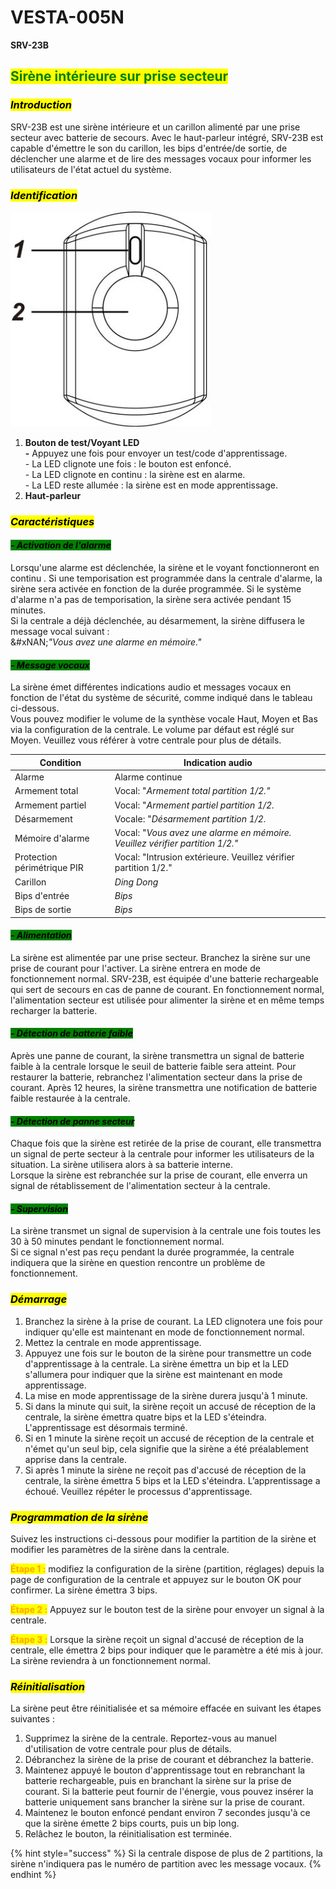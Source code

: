 # VESTA-005N

**SRV-23B**

## <mark style="color:green;">**Sirène intérieure sur prise secteur**</mark>

### _<mark style="background-color:yellow;">**Introduction**</mark>_

SRV-23B est une sirène intérieure et un carillon alimenté par une prise secteur avec batterie de secours. Avec le haut-parleur intégré, SRV-23B est capable d'émettre le son du carillon, les bips d'entrée/de sortie, de déclencher une alarme et de lire des messages vocaux pour informer les utilisateurs de l'état actuel du système.

### _<mark style="background-color:yellow;">**Identification**</mark>_

![](<.gitbook/assets/0 (20).jpeg>)

1. **Bouton de test/Voyant LED**\
   **-** Appuyez une fois pour envoyer un test/code d'apprentissage.\
   \- La LED clignote une fois : le bouton est enfoncé.\
   \- La LED clignote en continu : la sirène est en alarme.\
   \- La LED reste allumée : la sirène est en mode apprentissage.
2. **Haut-parleur**



### _<mark style="background-color:yellow;">**Caractéristiques**</mark>_

#### _<mark style="background-color:green;">**- Activation de l'alarme**</mark>_

Lorsqu'une alarme est déclenchée, la sirène et le voyant fonctionneront en continu . Si une temporisation est programmée dans la centrale d'alarme, la sirène sera activée en fonction de la durée programmée. Si le système d'alarme n'a pas de temporisation, la sirène sera activée pendant 15 minutes.\
Si la centrale a déjà déclenchée, au désarmement, la sirène diffusera le message vocal suivant :\
&#xNAN;_"Vous avez une alarme en mémoire."_

#### _<mark style="background-color:green;">**- Message vocaux**</mark>_

La sirène émet différentes indications audio et messages vocaux en fonction de l'état du système de sécurité, comme indiqué dans le tableau ci-dessous.\
Vous pouvez modifier le volume de la synthèse vocale Haut, Moyen et Bas via la configuration de la centrale. Le volume par défaut est réglé sur Moyen. Veuillez vous référer à votre centrale pour plus de détails.

| **Condition**               | **Indication audio**                                                         |
| --------------------------- | ---------------------------------------------------------------------------- |
| Alarme                      | Alarme continue                                                              |
| Armement total              | Vocal: "_Armement total partition 1/2."_                                     |
| Armement partiel            | Vocal: "_Armement partiel partition 1/2._                                    |
| Désarmement                 | Vocale: "_Désarmement partition 1/2._                                        |
| Mémoire d'alarme            | Vocal: "_Vous avez une alarme en mémoire. Veuillez vérifier partition 1/2."_ |
| Protection périmétrique PIR | Vocal: "Intrusion extérieure. Veuillez vérifier partition 1/2."              |
| Carillon                    | _Ding Dong_                                                                  |
| Bips d'entrée               | _Bips_                                                                       |
| Bips de sortie              | _Bips_                                                                       |

#### _<mark style="background-color:green;">**- Alimentation**</mark>_

La sirène est alimentée par une prise secteur. Branchez la sirène sur une prise de courant pour l'activer. La sirène entrera en mode de fonctionnement normal. SRV-23B, est équipée d'une batterie rechargeable qui sert de secours en cas de panne de courant. En fonctionnement normal, l'alimentation secteur est utilisée pour alimenter la sirène et en même temps recharger la batterie.

#### _<mark style="background-color:green;">**- Détection de batterie faible**</mark>_

Après une panne de courant, la sirène transmettra un signal de batterie faible à la centrale lorsque le seuil de batterie faible sera atteint. Pour restaurer la batterie, rebranchez l'alimentation secteur dans la prise de courant. Après 12 heures, la sirène transmettra une notification de batterie faible restaurée à la centrale.

#### _<mark style="background-color:green;">**- Détection de panne secteur**</mark>_

Chaque fois que la sirène est retirée de la prise de courant, elle transmettra un signal de perte secteur à la centrale pour informer les utilisateurs de la situation. La sirène utilisera alors à sa batterie interne.\
Lorsque la sirène est rebranchée sur la prise de courant, elle enverra un signal de rétablissement de l'alimentation secteur à la centrale.

#### _<mark style="background-color:green;">**- Supervision**</mark>_

La sirène transmet un signal de supervision à la centrale une fois toutes les 30 à 50 minutes pendant le fonctionnement normal.\
Si ce signal n'est pas reçu pendant la durée programmée, la centrale indiquera que la sirène en question rencontre un problème de fonctionnement.



### _<mark style="background-color:yellow;">**Démarrage**</mark>_

1. Branchez la sirène à la prise de courant. La LED clignotera une fois pour indiquer qu'elle est maintenant en mode de fonctionnement normal.
2. Mettez la centrale en mode apprentissage.
3. Appuyez une fois sur le bouton de la sirène pour transmettre un code d'apprentissage à la centrale. La sirène émettra un bip et la LED s'allumera pour indiquer que la sirène est maintenant en mode apprentissage.
4. La mise en mode apprentissage de la sirène durera jusqu'à 1 minute.
5. Si dans la minute qui suit, la sirène reçoit un accusé de réception de la centrale, la sirène émettra quatre bips et la LED s'éteindra. L'apprentissage est désormais terminé.
6. Si en 1 minute la sirène reçoit un accusé de réception de la centrale et n'émet qu'un seul bip, cela signifie que la sirène a été préalablement apprise dans la centrale.
7. Si après 1 minute la sirène ne reçoit pas d'accusé de réception de la centrale, la sirène émettra 5 bips et la LED s'éteindra. L’apprentissage a échoué. Veuillez répéter le processus d'apprentissage.



### _<mark style="background-color:yellow;">**Programmation de la sirène**</mark>_

Suivez les instructions ci-dessous pour modifier la partition de la sirène et modifier les paramètres de la sirène dans la centrale.

<mark style="color:orange;">**Étape 1 :**</mark> modifiez la configuration de la sirène  (partition, réglages) depuis la page de configuration de la centrale et appuyez sur le bouton OK pour confirmer. La sirène émettra 3 bips.

<mark style="color:orange;">**Étape 2 :**</mark> Appuyez sur le bouton test de la sirène pour envoyer un signal à la centrale.

<mark style="color:orange;">**Étape 3 :**</mark> Lorsque la sirène reçoit un signal d'accusé de réception de la centrale,  elle émettra 2 bips pour indiquer que le paramètre a été mis à jour. La sirène reviendra à un fonctionnement normal.



### _<mark style="background-color:yellow;">**Réinitialisation**</mark>_

La sirène peut être réinitialisée et sa mémoire effacée en suivant les étapes suivantes :

1. Supprimez la sirène de la centrale. Reportez-vous au manuel d'utilisation de votre centrale pour plus de détails.
2. Débranchez la sirène de la prise de courant et débranchez la batterie.
3. Maintenez appuyé le bouton d'apprentissage tout en rebranchant la batterie rechargeable, puis en branchant la sirène sur la prise de courant. Si la batterie peut fournir de l'énergie, vous pouvez insérer la batterie uniquement sans brancher la sirène sur la prise de courant.
4. Maintenez le bouton enfoncé pendant environ 7 secondes jusqu'à ce que la sirène émette 2 bips courts, puis un bip long.
5. Relâchez le bouton, la réinitialisation est terminée.



{% hint style="success" %}
Si la centrale dispose de plus de 2 partitions, la sirène n'indiquera pas le numéro de partition avec les message vocaux.
{% endhint %}
